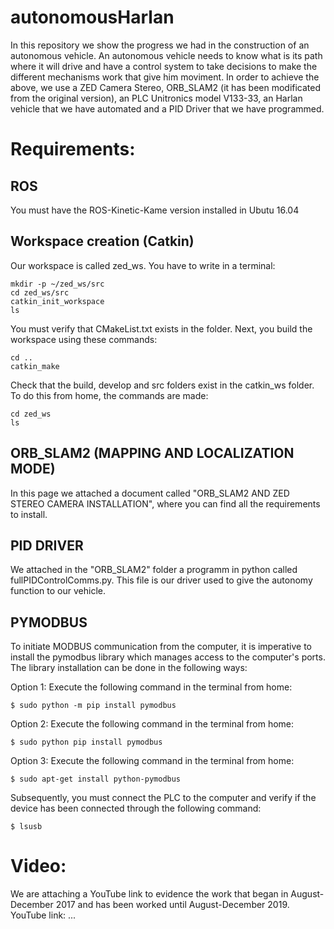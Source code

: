 # autonomousHarlan
In this repository we show the progress we had in the construction of an autonomous vehicle. An autonomous vehicle needs to know what is its path where it will drive and have a control system to take decisions to make the different mechanisms work that give him moviment.
In order to achieve the above, we use a ZED Camera Stereo, ORB_SLAM2 (it has been modificated from the original version), an PLC Unitronics model V133-33, an Harlan vehicle that we have automated and a PID Driver that we have programmed. 

# Requirements:
## ROS
You must have the ROS-Kinetic-Kame version installed in Ubutu 16.04

## Workspace creation (Catkin)
Our workspace is called zed_ws. You have to write in a terminal:
```
mkdir -p ~/zed_ws/src
cd zed_ws/src
catkin_init_workspace
ls
```

You must verify that CMakeList.txt exists in the folder. Next, you build the workspace using these commands:
```
cd ..
catkin_make
```
Check that the build, develop and src folders exist in the catkin_ws folder. To do this from home, the commands are made:
```
cd zed_ws
ls
```

## ORB_SLAM2 (MAPPING AND LOCALIZATION MODE)
In this page we attached a document called "ORB_SLAM2 AND ZED STEREO CAMERA INSTALLATION", where you can find all the requirements to install.

## PID DRIVER
We attached in the "ORB_SLAM2" folder a programm in python called fullPIDControlComms.py. This file is our driver used to give the autonomy function to our vehicle.


## PYMODBUS
To initiate MODBUS communication from the computer, it is imperative to install the pymodbus library which manages access to the computer's ports. The library installation can be done in the following ways:

Option 1: Execute the following command in the terminal from home:

```
$ sudo python -m pip install pymodbus

```
Option 2: Execute the following command in the terminal from home:

```
$ sudo python pip install pymodbus

```
Option 3: Execute the following command in the terminal from home:
```
$ sudo apt-get install python-pymodbus

```
Subsequently, you must connect the PLC to the computer and verify if the device has been connected through the following command:
```
$ lsusb
```

# Video:
We are attaching a YouTube link to evidence the work that began in August-December 2017 and has been worked until August-December 2019.
YouTube link:
...
